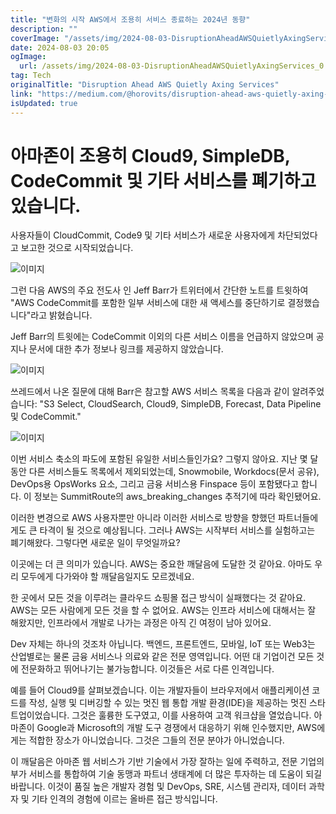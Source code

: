 ```yaml
---
title: "변화의 시작 AWS에서 조용히 서비스 종료하는 2024년 동향"
description: ""
coverImage: "/assets/img/2024-08-03-DisruptionAheadAWSQuietlyAxingServices_0.png"
date: 2024-08-03 20:05
ogImage:
  url: /assets/img/2024-08-03-DisruptionAheadAWSQuietlyAxingServices_0.png
tag: Tech
originalTitle: "Disruption Ahead AWS Quietly Axing Services"
link: "https://medium.com/@horovits/disruption-ahead-aws-quietly-axing-services-033e7518eefb"
isUpdated: true
---
```


# 아마존이 조용히 Cloud9, SimpleDB, CodeCommit 및 기타 서비스를 폐기하고 있습니다.

사용자들이 CloudCommit, Code9 및 기타 서비스가 새로운 사용자에게 차단되었다고 보고한 것으로 시작되었습니다.

![이미지](/assets/img/2024-08-03-DisruptionAheadAWSQuietlyAxingServices_0.png)

그런 다음 AWS의 주요 전도사 인 Jeff Barr가 트위터에서 간단한 노트를 트윗하여 "AWS CodeCommit를 포함한 일부 서비스에 대한 새 액세스를 중단하기로 결정했습니다"라고 밝혔습니다.

<div class="content-ad"></div>

Jeff Barr의 트윗에는 CodeCommit 이외의 다른 서비스 이름을 언급하지 않았으며 공지나 문서에 대한 추가 정보나 링크를 제공하지 않았습니다.

![이미지](/assets/img/2024-08-03-DisruptionAheadAWSQuietlyAxingServices_1.png)

쓰레드에서 나온 질문에 대해 Barr은 참고할 AWS 서비스 목록을 다음과 같이 알려주었습니다: "S3 Select, CloudSearch, Cloud9, SimpleDB, Forecast, Data Pipeline 및 CodeCommit."

![이미지](/assets/img/2024-08-03-DisruptionAheadAWSQuietlyAxingServices_2.png)

<div class="content-ad"></div>

이번 서비스 축소의 파도에 포함된 유일한 서비스들인가요? 그렇지 않아요. 지난 몇 달 동안 다른 서비스들도 목록에서 제외되었는데, Snowmobile, Workdocs(문서 공유), DevOps용 OpsWorks 요소, 그리고 금융 서비스용 Finspace 등이 포함됐다고 합니다. 이 정보는 SummitRoute의 aws_breaking_changes 추적기에 따라 확인됐어요.

이러한 변경으로 AWS 사용자뿐만 아니라 이러한 서비스로 방향을 향했던 파트너들에게도 큰 타격이 될 것으로 예상됩니다. 그러나 AWS는 시작부터 서비스를 실험하고는 폐기해왔다. 그렇다면 새로운 일이 무엇일까요?

이곳에는 더 큰 의미가 있습니다. AWS는 중요한 깨달음에 도달한 것 같아요. 아마도 우리 모두에게 다가와야 할 깨달음일지도 모르겠네요.

한 곳에서 모든 것을 이루려는 클라우드 쇼핑몰 접근 방식이 실패했다는 것 같아요. AWS는 모든 사람에게 모든 것을 할 수 없어요. AWS는 인프라 서비스에 대해서는 잘 해왔지만, 인프라에서 개발로 나가는 과정은 아직 긴 여정이 남아 있어요.

<div class="content-ad"></div>

Dev 자체는 하나의 것조차 아닙니다. 백엔드, 프론트엔드, 모바일, IoT 또는 Web3는 산업별로는 물론 금융 서비스나 의료와 같은 전문 영역입니다. 어떤 대 기업이건 모든 것에 전문화하고 뛰어나기는 불가능합니다. 이것들은 서로 다른 인격입니다.

예를 들어 Cloud9를 살펴보겠습니다. 이는 개발자들이 브라우저에서 애플리케이션 코드를 작성, 실행 및 디버깅할 수 있는 멋진 웹 통합 개발 환경(IDE)을 제공하는 멋진 스타트업이었습니다. 그것은 훌륭한 도구였고, 이를 사용하여 고객 워크샵을 열었습니다. 아마존이 Google과 Microsoft의 개발 도구 경쟁에서 대응하기 위해 인수했지만, AWS에게는 적합한 장소가 아니었습니다. 그것은 그들의 전문 분야가 아니었습니다.

이 깨달음은 아마존 웹 서비스가 기반 기술에서 가장 잘하는 일에 주력하고, 전문 기업의 부가 서비스를 통합하여 기술 동맹과 파트너 생태계에 더 많은 투자하는 데 도움이 되길 바랍니다. 이것이 품질 높은 개발자 경험 및 DevOps, SRE, 시스템 관리자, 데이터 과학자 및 기타 인격의 경험에 이르는 올바른 접근 방식입니다.
